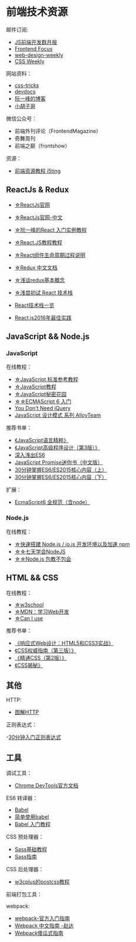 # 前端技术资源 #

邮件订阅:

- [JS前端开发群月报](https://www.kancloud.cn/jsfront/month/82796)
- [Frontend Focus](https://frontendfoc.us/)
- [web-design-weekly](https://web-design-weekly.com/)
- [CSS Weekly](http://css-weekly.com/)

网站资料：

- [css-tricks](https://css-tricks.com/)
- [devdocs](http://devdocs.io/)
- [阮一峰的博客](http://www.ruanyifeng.com/blog/archives.html)
- [小胡子哥](http://www.barretlee.com)

微信公众号：

- 前端外刊评论（FrontendMagazine）
- 奇舞周刊
- 前端之巅（frontshow）

资源：

- [前端资源教程 i5ting](https://cnodejs.org/topic/56ef3edd532839c33a99d00e)

## ReactJs & Redux ##

- [☆ReactJs官网](https://facebook.github.io/react/)
- [☆ReactJs官网-中文](https://discountry.github.io/react/)
- [☆阮一峰的React 入门实例教程](http://www.ruanyifeng.com/blog/2015/03/react.html)
- [☆React.JS教程教程](http://www.phperz.com/special/14.html)
- [☆React组件生命周期过程说明](http://react-china.org/t/react/1740)
- [☆Redux 中文文档](http://cn.redux.js.org/)
- [☆浅谈redux基本概念](https://segmentfault.com/a/1190000007493592)
- [☆浅尝初试 React 技术栈](https://segmentfault.com/a/1190000010641959)

- [React技术栈一览](https://segmentfault.com/a/1190000009879742)
- [React.js2016年最佳实践](http://www.alloyteam.com/2016/01/reactjs-best-practices-for-2016/)

## JavaScript && Node.js ##

### JavaScript ###

在线教程：

- [☆JavaScript 标准参考教程](http://javascript.ruanyifeng.com/)
- [☆JavaScript教程](https://www.liaoxuefeng.com/wiki/001434446689867b27157e896e74d51a89c25cc8b43bdb3000)
- [☆JavaScript秘密花园](https://bonsaiden.github.io/JavaScript-Garden/zh/)
- [☆☆ECMAScript 6 入门](http://es6.ruanyifeng.com/)
- [You Don't Need jQuery](https://github.com/oneuijs/You-Dont-Need-jQuery/blob/master/README.zh-CN.md)
- [JavaScript 设计模式 系列 AlloyTeam](http://www.alloyteam.com/2012/10/common-javascript-design-patterns/)

推荐书单：

- [《JavaScript语言精粹》](https://book.douban.com/subject/3590768/)
- [《JavaScript高级程序设计（第3版）》](http://www.ituring.com.cn/book/946)
- [深入浅出ES6](http://www.infoq.com/cn/minibooks/ES6-in-Depth?)
- [JavaScript Promise迷你书（中文版）](http://liubin.org/promises-book/)
- [30分钟掌握ES6/ES2015核心内容（上）](https://segmentfault.com/a/1190000004365693)
- [30分钟掌握ES6/ES2015核心内容（下）](https://segmentfault.com/a/1190000004368132)

扩展：

- [EcmaScript6 全规范（含node）](https://github.com/ouvens/es6-code-style-guide)

### Node.js ###

在线教程：

- [☆快速搭建 Node.js / io.js 开发环境以及加速 npm](https://fengmk2.com/blog/2014/03/node-env-and-faster-npm.html)
- [☆☆七天学会NodeJS](http://nqdeng.github.io/7-days-nodejs/)
- [☆☆Node.js 包教不包会](https://github.com/alsotang/node-lessons)

## HTML && CSS ##

在线教程：

- [☆w3school](http://www.w3school.com.cn/)
- [☆MDN：学习Web开发](https://developer.mozilla.org/zh-CN/docs/learn)
- [☆Can I use](https://caniuse.com/)

推荐书单：

- [《响应式Web设计：HTML5和CSS3实战》](http://www.ituring.com.cn/book/1817)
- [《CSS权威指南（第三版）》](https://book.douban.com/subject/2308234/)
- [《精通CSS（第2版）》](https://book.douban.com/subject/4736167/)
- [《CSS揭秘》](http://www.ituring.com.cn/book/1695)

## 其他 ##

HTTP:

- [图解HTTP](https://book.douban.com/subject/25863515/)

正则表达式：

-[30分钟入门正则表达式](http://deerchao.net/tutorials/regex/regex.htm)

## 工具 ##

调试工具：

- [Chrome DevTools官方文档](https://developers.google.com/web/tools/chrome-devtools/)

ES6 转译器：

- [Babel](https://babeljs.io/)
- [简单使用babel](http://webfuse.cn/2016/08/11/%E7%AE%80%E5%8D%95%E4%BD%BF%E7%94%A8babel/)
- [Babel 入门教程](http://www.ruanyifeng.com/blog/2016/01/babel.html)

CSS 预处理器：

- [Sass基础教程](https://www.w3cplus.com/sassguide/)
- [Sass指南](https://sass-guidelin.es/zh/#sass)

CSS 后处理器：

- [w3cplus的postcss教程](https://www.w3cplus.com/blog/tags/516.html)

前端打包工具：

webpack:

- [webpack-官方入门指南](https://webpack.js.org/guides/)
- [Webpack 中文指南 -赵达](https://zhaoda.gitbooks.io/webpack/content/)
- [Webpack傻瓜式指南](https://vikingmute.gitbooks.io/webpack-for-fools/content/)